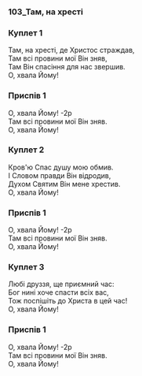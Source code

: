 ### 103_Там, на хресті
### Куплет 1
Там, на хресті, де Христос страждав,<br/>Там всі провини мої Він зняв,<br/>Там Він спасіння для нас звершив. <br/>О, хвала Йому!
### Приспів 1
О, хвала Йому! -2р<br/>Там всі провини мої Він зняв. <br/>О, хвала Йому!
### Куплет 2
Кров'ю Спас душу мою обмив. <br/>І Словом правди Він відродив, <br/>Духом Святим Він мене хрестив. <br/>О, хвала Йому!
### Приспів 1
О, хвала Йому! -2р<br/>Там всі провини мої Він зняв. <br/>О, хвала Йому!
### Куплет 3
Любі друззя, ще приємний час:<br/>Бог нині хоче спасти всіх вас,<br/>Тож поспішіть до Христа в цей час! <br/>О, хвала Йому!
### Приспів 1
О, хвала Йому! -2р<br/>Там всі провини мої Він зняв. <br/>О, хвала Йому!
